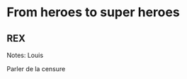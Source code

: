 <!-- .slide: class="first-slide" sfeir-level="1" sfeir-techno="Terraform" -->

# **From heroes to super heroes**

## **REX**

Notes: Louis

Parler de la censure
